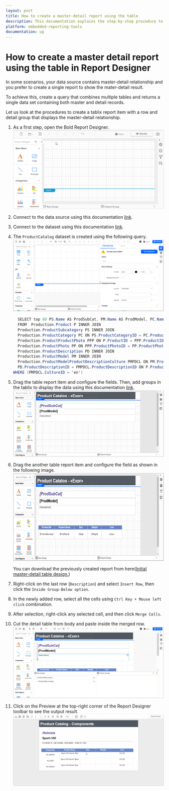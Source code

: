 ```yaml
---
layout: post
title: How to create a master-detail report using the table
description: This documentation explains the step-by-step procedure to create master-detail report using table in Bold Reports Designer
platform: embedded-reporting-tools
documentation: ug
---
```


# How to create a master detail report using the table in Report Designer

In some scenarios, your data source contains master-detail relationship and you prefer to create a single report to show the mater-detail result.

To achieve this, create a query that combines multiple tables and returns a single data set containing both master and detail records.

Let us look at the procedures to create a tablix report item with a row and detail group that displays the master-detail relationship.

1. As a first step, open the Bold Report Designer.
   ![Bold reports designer](/static/assets/on-premise/images/report-designer/how-to/master-details-nested-item/bold-reports-designer.png '#width=450px')

2. Connect to the data source using this documentation [link](./../../manage-data/datasource/).

3. Connect to the dataset using this documentation [link](./../../manage-data/dataset/).

4. The `ProductCatalog` dataset is created using the following query.
   ![ProductCatalog dataset](/static/assets/on-premise/images/report-designer/how-to/master-details-nested-item/datasource-connection.gif)

    ```csharp
      SELECT top 60 PS.Name AS ProdSubCat, PM.Name AS ProdModel, PC.Name AS ProdCat, PD.Description, PP.LargePhoto,P.Name AS ProdName,P.ProductNumber, P.Color, P.Size, P.Weight, P.StandardCost,P.Style,P.Class, P.ListPrice
      FROM  Production.Product P INNER JOIN
      Production.ProductSubcategory PS INNER JOIN
      Production.ProductCategory PC ON PS.ProductCategoryID = PC.ProductCategoryID ON P.ProductSubcategoryID = PS.ProductSubcategoryID INNER JOIN
      Production.ProductProductPhoto PPP ON P.ProductID = PPP.ProductID INNER JOIN
      Production.ProductPhoto PP ON PPP.ProductPhotoID = PP.ProductPhotoID LEFT OUTER JOIN
      Production.ProductDescription PD INNER JOIN
      Production.ProductModel PM INNER JOIN
      Production.ProductModelProductDescriptionCulture PMPDCL ON PM.ProductModelID = PMPDCL.ProductModelID ON
      PD.ProductDescriptionID = PMPDCL.ProductDescriptionID ON P.ProductModelID = PM.ProductModelID
    WHERE (PMPDCL.CultureID = 'en')
    ```
5. Drag the table report item and configure the fields. Then, add groups in the tablix to display the data using this documentation [link](./../../report-items/tablix/add-or-delete-a-details-group-ssrs/).
   ![Master table design](/static/assets/on-premise/images/report-designer/how-to/master-details-nested-item/initial-master-report-design.png '#width=550px')

6. Drag the another table report item and configure the field as shown in the following image.
   ![Detail table design](/static/assets/on-premise/images/report-designer/how-to/master-details-nested-item/initial-master-detail-table.png '#width=500px')

   You can download the previously created report from here([Initial master-detail table design.](https://www.syncfusion.com/downloads/support/directtrac/general/ze/Product-catalog-836330880.zip))

7. Right-click on the last row (`Description`) and select `Insert Row`, then click the `Inside Group-Below option`.

8. In the newly added row, select all the cells using `Ctrl Key + Mouse left click` combination.

9. After selection, right-click any selected cell, and then click `Merge Cells`.

10. Cut the detail table from body and paste inside the merged row.
    ![Insert detail record](/static/assets/on-premise/images/report-designer/how-to/master-details-nested-item/insert-detail-record.gif)

11. Click on the Preview at the top-right corner of the Report Designer toolbar to see the output result.
    ![Output](/static/assets/on-premise/images/report-designer/how-to/master-details-nested-item/outputvideo.gif)